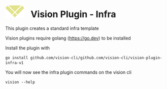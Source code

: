 # ![logo](./images/vision-logo.svg "Vision") &nbsp; Vision Plugin - Infra

This plugin creates a standard infra template

Vision plugins require golang (https://go.dev) to be installed

Install the plugin with

```
go install github.com/vision-cli/github.com/vision-cli/vision-plugin-infra-v1
```

You will now see the infra plugin commands on the vision cli

```
vision --help
```
